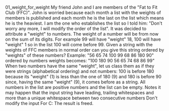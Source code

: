 

01_weight_for_weight
    My friend John and I are members of the "Fat to Fit Club (FFC)". John is worried because each month a list with the weights of members is published and each month he is the last on the list which means he is the heaviest.
    I am the one who establishes the list so I told him: "Don't worry any more, I will modify the order of the list". It was decided to attribute a "weight" to numbers. The weight of a number will be from now on the sum of its digits.
    For example 99 will have "weight" 18, 100 will have "weight" 1 so in the list 100 will come before 99. Given a string with the weights of FFC members in normal order can you give this string ordered by "weights" of these numbers?
        Example:
    "56 65 74 100 99 68 86 180 90" ordered by numbers weights becomes: "100 180 90 56 65 74 68 86 99"
    When two numbers have the same "weight", let us class them as if they were strings (alphabetical ordering) and not numbers: 100 is before 180 because its "weight" (1) is less than the one of 180 (9) and 180 is before 90 since, having the same "weight" (9), it comes before as a string.
    All numbers in the list are positive numbers and the list can be empty.
        Notes
    it may happen that the input string have leading, trailing whitespaces and more than a unique whitespace between two consecutive numbers
    Don't modify the input
    For C: The result is freed.
